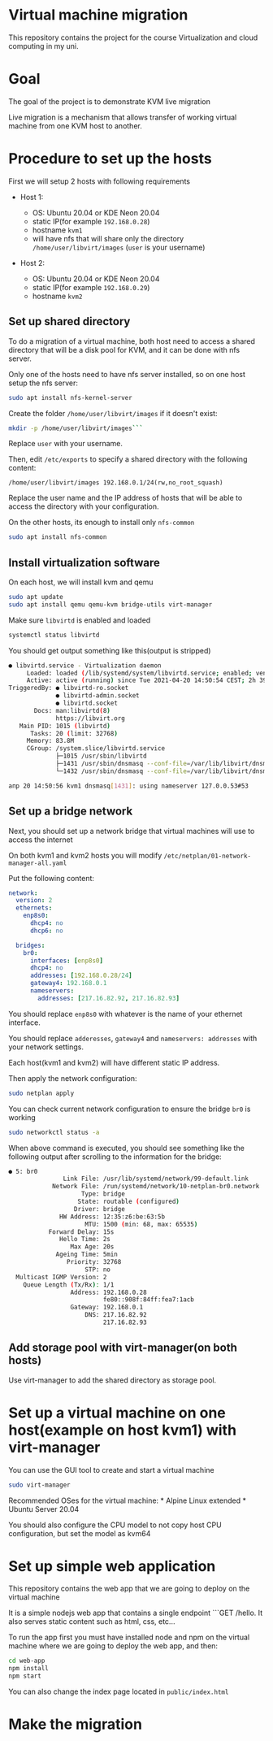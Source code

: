 # Virtual machine migration

This repository contains the project for the course Virtualization and cloud computing in my uni.

# Goal

The goal of the project is to demonstrate KVM live migration

Live migration is a mechanism that allows transfer of working virtual machine from one KVM host to another.

# Procedure to set up the hosts

First we will setup 2 hosts with following requirements

* Host 1:
    * OS: Ubuntu 20.04 or KDE Neon 20.04
    * static IP(for example ```192.168.0.28```)
    * hostname ```kvm1```
	* will have nfs that will share only the directory ```/home/user/libvirt/images``` (```user``` is your username)

* Host 2:
    * OS: Ubuntu 20.04 or KDE Neon 20.04
    * static IP(for example ```192.168.0.29```)
    * hostname ```kvm2```

## Set up shared directory

To do a migration of a virtual machine, both host need  to access a shared directory that will be a disk pool for KVM, and it can be done with nfs server.

Only one of the hosts need to have nfs server installed, so on one host setup the nfs server:

```bash
sudo apt install nfs-kernel-server
```

Create the folder ```/home/user/libvirt/images``` if it doesn't exist:

```bash
mkdir -p /home/user/libvirt/images```
```

Replace ```user``` with your username.

Then, edit ```/etc/exports``` to specify a shared directory with the following content:

```
/home/user/libvirt/images 192.168.0.1/24(rw,no_root_squash)
```

Replace the user name and the IP address of hosts that will be able to access the directory with your configuration.

On the other hosts, its enough to install only ```nfs-common```

```bash
sudo apt install nfs-common
```

## Install virtualization software

On each host, we will install kvm and qemu

```bash
sudo apt update
sudo apt install qemu qemu-kvm bridge-utils virt-manager
```

Make sure ```libvirtd``` is enabled and loaded
```bash
systemctl status libvirtd
```

You should get output something like this(output is stripped)
```bash
● libvirtd.service - Virtualization daemon
     Loaded: loaded (/lib/systemd/system/libvirtd.service; enabled; vendor preset: enabled)
     Active: active (running) since Tue 2021-04-20 14:50:54 CEST; 2h 39min ago
TriggeredBy: ● libvirtd-ro.socket
             ● libvirtd-admin.socket
             ● libvirtd.socket
       Docs: man:libvirtd(8)
             https://libvirt.org
   Main PID: 1015 (libvirtd)
      Tasks: 20 (limit: 32768)
     Memory: 83.8M
     CGroup: /system.slice/libvirtd.service
             ├─1015 /usr/sbin/libvirtd
             ├─1431 /usr/sbin/dnsmasq --conf-file=/var/lib/libvirt/dnsmasq/default.conf --leasefile-ro --dhcp-script=/usr/lib/libvirt/libvirt_leaseshelper
             └─1432 /usr/sbin/dnsmasq --conf-file=/var/lib/libvirt/dnsmasq/default.conf --leasefile-ro --dhcp-script=/usr/lib/libvirt/libvirt_leaseshelper

апр 20 14:50:56 kvm1 dnsmasq[1431]: using nameserver 127.0.0.53#53
```

## Set up a bridge network

Next, you should set up a network bridge that virtual machines will use to access the internet

On both kvm1 and kvm2 hosts you will modify ```/etc/netplan/01-network-manager-all.yaml```

Put the following content:

```yaml
network:
  version: 2
  ethernets:
    enp8s0:
      dhcp4: no
      dhcp6: no

  bridges:
    br0:
      interfaces: [enp8s0]
      dhcp4: no
      addresses: [192.168.0.28/24]
      gateway4: 192.168.0.1
      nameservers:
        addresses: [217.16.82.92, 217.16.82.93]
```

You should replace ```enp8s0``` with whatever is the name of your ethernet interface.

You should replace ```adderesses```, ```gateway4``` and ```nameservers: addresses``` with your network settings.

Each host(kvm1 and kvm2) will have different static IP address.

Then apply the network configuration:

```bash
sudo netplan apply
```

You can check current network configuration to ensure the bridge ```br0``` is working

```bash
sudo networkctl status -a
```

When above command is executed, you should see something like the following output after scrolling to the information for the bridge:
```bash
● 5: br0
               Link File: /usr/lib/systemd/network/99-default.link
            Network File: /run/systemd/network/10-netplan-br0.network
                    Type: bridge
                   State: routable (configured)
                  Driver: bridge
              HW Address: 12:35:z6:be:63:5b
                     MTU: 1500 (min: 68, max: 65535)
           Forward Delay: 15s
              Hello Time: 2s
                 Max Age: 20s
             Ageing Time: 5min
                Priority: 32768
                     STP: no
  Multicast IGMP Version: 2
    Queue Length (Tx/Rx): 1/1
                 Address: 192.168.0.28
                          fe80::908f:84ff:fea7:1acb
                 Gateway: 192.168.0.1
                     DNS: 217.16.82.92
                          217.16.82.93
```


## Add storage pool with virt-manager(on both hosts)

Use virt-manager to add the shared directory as storage pool.

# Set up a virtual machine on one host(example on host kvm1) with virt-manager

You can use the GUI tool to create and start a virtual machine

```bash
sudo virt-manager
```

Recommended OSes for the virtual machine:
	* Alpine Linux extended
    * Ubuntu Server 20.04

You should also configure the CPU model to not copy host CPU configuration, but set the model as kvm64

# Set up simple web application

This repository contains the web app that we are going to deploy on the virtual machine

It is a simple nodejs web app that contains a single endpoint ```GET /hello. It also serves static content such as html, css, etc...

To run the app first you must have installed node and npm on the virtual machine where we are going to deploy the web app, and then:

```bash
cd web-app
npm install
npm start
```

You can also change the index page located in ```public/index.html```

# Make the migration



